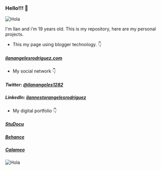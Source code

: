 ### Hello!!! 👋

![Hola](https://c.tenor.com/DBqjevyA2o4AAAAd/bongo-cat-codes.gif) 

I'm Ilan and i'm 19 years old.
This is my repository, here are my personal projects.
- This my page using blogger technology. 👇
#####       [ilanangelesrodriguez.com](https://ilanangelesrodriguez.blogspot.com/)
- My social network 👇
#####       Twitter: [@ilanangeles1282](https://twitter.com/ilanangeles1282)
#####       LinkedIn: [ilannestorangelesrodriguez](https://www.linkedin.com/in/ilannestorangelesrodriguez/)
- My digital portfolio 👇
#####       [StuDocu](https://www.studocu.com/pe/user/11351365?origin=user-menu)
#####       [Behance](https://www.behance.net/ilanangeles)
#####       [Calameo](https://www.calameo.com/subscriptions/7024462)

![Hola](https://media.giphy.com/media/fW5nKIZV763BnkpWeC/giphy.gif)

